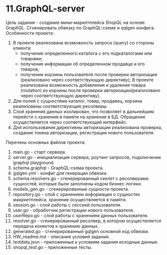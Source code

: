 # 11.GraphQL-server

Цель задания - создание мини-маркетплейса ShopQL на основе GraphQL. Сгненировать обвязку по GraphQL-схеме и qqlgen конфига.
Особенности проекта:
1. В проекте реализована возможность запроса (query) со стороны клиента:
   - получение определенного каталога с его подкаталогами или товарами;
   - получение информации об определенном продавце и его товаров;
   - получение корзины пользователя после проверки авторизации (реализовано через соответствующую директиву);
  В проекте реализована возможность добавления и удаления товара (mutation) из корзины после проверки авторизации(реализовано через соответствующую директиву).
2. Для полей с сущностями каталог, товар, продавец, корзина реализованы соответствующие ресолверы.
3. Слой хранения данных изолирован, что позволяет в дальнейшим перейсти с хранения в памяти на хранение в БД. Обращение осуществляется через соответствующий интерфейс.
4. Для использования директивны авторизации реализована проверка, создание токена авторизации, регистрация нового пользователя.

Перечень основных файлов проекта:
1. main.go - старт сервера.
2. server.go - инициализация сервера, роутинг запросов, подключение graphql playground.
3. schema.graphql - GraphQL-схема проекта.
4. gqlgen.yml - конфиг для генерации обвязки.
5. schema.resolvers.go - сгенерированный скелет с ресолверами сущностей, которые были заполнены кодом бизнес-логики.
6. models_gen.go - сгенерированные сущности проекта.
7. repository.go - слой с хранением информации о сущностях макркетплейса, хранение осуществляется в памяти.
8. session.go - слой работы с сессией пользователя.
9. user.go - обработчик регистрации нового пользователя.
10. userRepo.go - слой работы с хранением данных пользователя.
11. resolver.go - сгенерированный ресолвер, в котором осуществляется передача конектов к хранению данных.
12. generated.go - сгенерированный gqlgen основной код обвязки.
13. HW_readme.md - описание условий задания.
14. testdata.json - приложенные к условиям задания исходные данные.
15. shopql_test.go - приложенные тесты.
